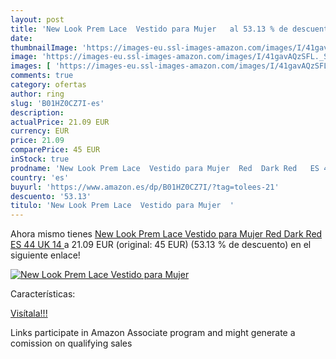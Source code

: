 ```yaml
---
layout: post
title: 'New Look Prem Lace  Vestido para Mujer   al 53.13 % de descuento'
date: 
thumbnailImage: 'https://images-eu.ssl-images-amazon.com/images/I/41gavAQzSFL._SL200_.jpg'
image: 'https://images-eu.ssl-images-amazon.com/images/I/41gavAQzSFL._SL200_.jpg'
images: [ 'https://images-eu.ssl-images-amazon.com/images/I/41gavAQzSFL._SL200_.jpg' ]
comments: true
category: ofertas
author: ring
slug: 'B01HZ0CZ7I-es'
description:
actualPrice: 21.09 EUR
currency: EUR
price: 21.09
comparePrice: 45 EUR
inStock: true
prodname: 'New Look Prem Lace  Vestido para Mujer  Red  Dark Red   ES 44  UK 14 '
country: 'es'
buyurl: 'https://www.amazon.es/dp/B01HZ0CZ7I/?tag=tolees-21'
descuento: '53.13'
titulo: 'New Look Prem Lace  Vestido para Mujer  '
---
```


Ahora mismo tienes [New Look Prem Lace  Vestido para Mujer  Red  Dark Red   ES 44  UK 14 ](https://www.amazon.es/dp/B01HZ0CZ7I/?tag=tolees-21) a 21.09 EUR (original: 45 EUR) (53.13 %  de descuento) en el siguiente enlace!

[![New Look Prem Lace  Vestido para Mujer  ](https://images-eu.ssl-images-amazon.com/images/I/41gavAQzSFL._SL200_.jpg)](https://www.amazon.es/dp/B01HZ0CZ7I/?tag=tolees-21)

Características:


[Visítala!!!](https://www.amazon.es/dp/B01HZ0CZ7I/?tag=tolees-21)

Links participate in Amazon Associate program and might generate a comission on qualifying sales
